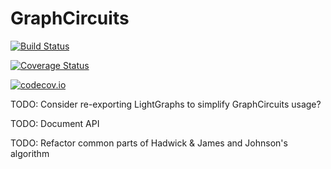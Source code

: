 # GraphCircuits

[![Build Status](https://travis-ci.com/jgoldfar/GraphCircuits.jl.svg?token=zdgtXHoeQwBuQetRRHxV&branch=master)](https://travis-ci.com/jgoldfar/GraphCircuits.jl)

[![Coverage Status](https://coveralls.io/repos/jgoldfar/GraphCircuits.jl/badge.svg?branch=master&service=github)](https://coveralls.io/github/jgoldfar/GraphCircuits.jl?branch=master)

[![codecov.io](http://codecov.io/github/jgoldfar/GraphCircuits.jl/coverage.svg?branch=master)](http://codecov.io/github/jgoldfar/GraphCircuits.jl?branch=master)

TODO: Consider re-exporting LightGraphs to simplify GraphCircuits usage?

TODO: Document API

TODO: Refactor common parts of Hadwick & James and Johnson's algorithm
